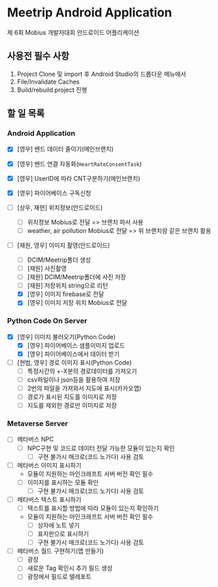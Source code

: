 # Meetrip Android Application
 
제 6회 Mobius 개발자대회 안드로이드 어플리케이션
## 사용전 필수 사항
1. Project Clone 및 import 후 Android Studio의 드롭다운 메뉴에서  
1. File/Invalidate Caches   
1. Build/rebuild project 진행


## 할 일 목록

### Android Application

- [x]  [영우] 밴드 데이터 줄이기(메인브랜치)
- [x]  [영우] 밴드 연결 자동화(`HeartRateConsentTask`)
- [x]  [영우] UserID에 따라 CNT구분하기(메인브랜치)
- [x]  [영우] 파이어베이스 구독신청

- [ ]  [상우, 재현] 위치정보(안드로이드)
    - [ ]  위치정보 Mobius로 전달 => 브랜치 파서 사용
    - [ ]  weather, air pollution Mobius로 전달 => 위 브랜치랑 같은 브랜치 활용

- [ ]  [재원, 영우] 이미지 촬영(안드로이드)
    - [ ]  DCIM/Meetrip폴더 생성
    - [ ]  [재원] 사진촬영
    - [ ]  [재원] DCIM/Meetrip폴더에 사진 저장
    - [ ]  [재원] 저장위치 string으로 리턴
    - [x]  [영우] 이미지 firebase로 전달
    - [x]  [영우] 이미지 저장 위치 Mobius로 전달

### Python Code On Server

- [x]  [영우] 이미지 불러오기(Python Code)
    - [x]  [영우] 파이어베이스 샘플이미지 업로드
    - [x]  [영우] 파이어베이스에서 데이터 받기

- [ ]  [현범, 영우] 경로 이미지 표시(Python Code)
    - [ ]  특정시간의 +-X분의 경로데이터를 가져오기
    - [ ]  csv파일이나 json등을 활용하여 저장
    - [ ]  2번의 파일을 가져와서 지도에 표시(카카오맵)
    - [ ]  경로가 표시된 지도를 이미지로 저장
    - [ ]  지도를 제외한 경로만 이미지로 저장

### Metaverse Server

- [ ]  메타버스 NPC
    - [ ]  NPC구현 및 코드로 데이터 전달 가능한 모듈이 있는지 확인
        - [ ]  구현 불가시 매크로(코드 노가다) 사용 검토

- [ ]  메타버스 이미지 표시하기
    - 모듈이 지원하는 마인크래프트 서버 버전 확인 필수
    - [ ]  이미지를 표시하는 모듈 확인
        - [ ]  구현 불가시 매크로(코드 노가다) 사용 검토
    
- [ ]  메타버스 텍스트 표시하기
    - [ ]  텍스트를 표시할 방법에 따라 모듈이 있는지 확인하기
    - 모듈이 지원하는 마인크래프트 서버 버전 확인 필수
        - [ ]  상자에 노트 넣기
        - [ ]  표지판으로 표시하기
        - [ ]  구현 불가시 매크로(코드 노가다) 사용 검토
        
- [ ]  메타버스 월드 구현하기(맵 만들기)
    - [ ]  광장
    - [ ]  새로운 Tag 확인시 추가 필드 생성
    - [ ]  광장에서 필드로 텔레포트
